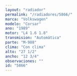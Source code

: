 ```yaml
---
layout: "radiador"
permalink: "/radiadores/5866/"
marca: "Volkswagen"
modelo: "Corsar"
ano: "1989"
motor: "L4 1.6 1.8"
transmision: "Automática"
parte: "M-988"
clima: "Con clima"
alto: "27 1/2"
ancho: "12 3/4"
observaciones: ""
id: "5866"
---
```


